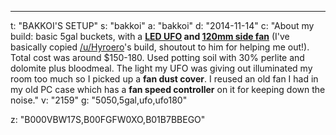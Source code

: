 ---
t: "BAKKOI'S SETUP"
s: "bakkoi"
a: "bakkoi"
d: "2014-11-14"
c: "About my build: basic 5gal buckets, with a <strong><a href='http://amzn.to/2n3lvUc'>LED UFO</a> and <a href='http://amzn.to/2mlUCr5'>120mm side fan</a></strong> (I've basically copied <a href='/u/Hyroero'>/u/Hyroero</a>'s build, shoutout to him for helping me out!). Total cost was around $150-180. Used potting soil with 30% perlite and dolomite plus bloodmeal. The light my UFO was giving out illuminated my room too much so I picked up a <strong>fan dust cover</strong>. I reused an old fan I had in my old PC case which has a <strong>fan speed controller</strong> on it for keeping down the noise."
v: "2159"
g: "5050,5gal,ufo,ufo180"

z: "B000VBW17S,B00FGFW0XO,B01B7BBEGO"
